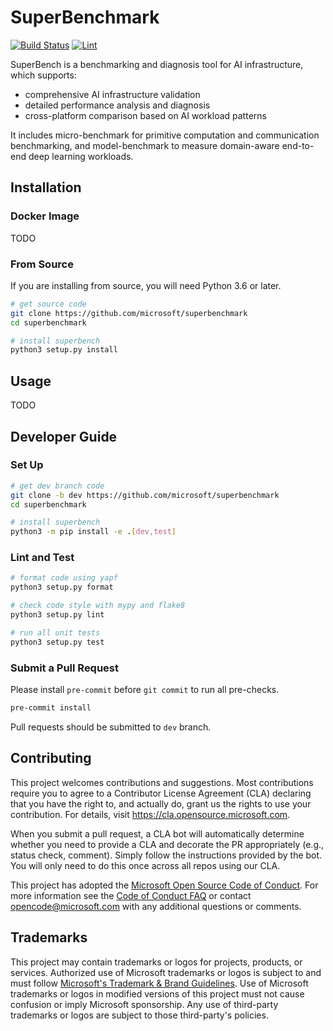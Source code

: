 # SuperBenchmark

[![Build Status](https://dev.azure.com/msrasrg/SuperBenchmark/_apis/build/status/microsoft.superbenchmark?branchName=dev)](https://dev.azure.com/msrasrg/SuperBenchmark/_build?definitionId=77)
[![Lint](https://github.com/microsoft/superbenchmark/workflows/Lint/badge.svg)](https://github.com/microsoft/superbenchmark/actions?query=workflow%3ALint)


SuperBench is a benchmarking and diagnosis tool for AI infrastructure,
which supports:
* comprehensive AI infrastructure validation
* detailed performance analysis and diagnosis
* cross-platform comparison based on AI workload patterns

It includes micro-benchmark for primitive computation and communication benchmarking,
and model-benchmark to measure domain-aware end-to-end deep learning workloads.


## Installation

### Docker Image

TODO

### From Source

If you are installing from source, you will need Python 3.6 or later.

```sh
# get source code
git clone https://github.com/microsoft/superbenchmark
cd superbenchmark

# install superbench
python3 setup.py install
```


## Usage

TODO


## Developer Guide

### Set Up

```sh
# get dev branch code
git clone -b dev https://github.com/microsoft/superbenchmark
cd superbenchmark

# install superbench
python3 -m pip install -e .[dev,test]
```

### Lint and Test

```sh
# format code using yapf
python3 setup.py format

# check code style with mypy and flake8
python3 setup.py lint

# run all unit tests
python3 setup.py test
```

### Submit a Pull Request

Please install `pre-commit` before `git commit` to run all pre-checks.

```sh
pre-commit install
```

Pull requests should be submitted to `dev` branch.


## Contributing

This project welcomes contributions and suggestions.  Most contributions require you to agree to a
Contributor License Agreement (CLA) declaring that you have the right to, and actually do, grant us
the rights to use your contribution. For details, visit https://cla.opensource.microsoft.com.

When you submit a pull request, a CLA bot will automatically determine whether you need to provide
a CLA and decorate the PR appropriately (e.g., status check, comment). Simply follow the instructions
provided by the bot. You will only need to do this once across all repos using our CLA.

This project has adopted the [Microsoft Open Source Code of Conduct](https://opensource.microsoft.com/codeofconduct/).
For more information see the [Code of Conduct FAQ](https://opensource.microsoft.com/codeofconduct/faq/) or
contact [opencode@microsoft.com](mailto:opencode@microsoft.com) with any additional questions or comments.

## Trademarks

This project may contain trademarks or logos for projects, products, or services. Authorized use of Microsoft
trademarks or logos is subject to and must follow
[Microsoft's Trademark & Brand Guidelines](https://www.microsoft.com/en-us/legal/intellectualproperty/trademarks/usage/general).
Use of Microsoft trademarks or logos in modified versions of this project must not cause confusion or imply Microsoft sponsorship.
Any use of third-party trademarks or logos are subject to those third-party's policies.
